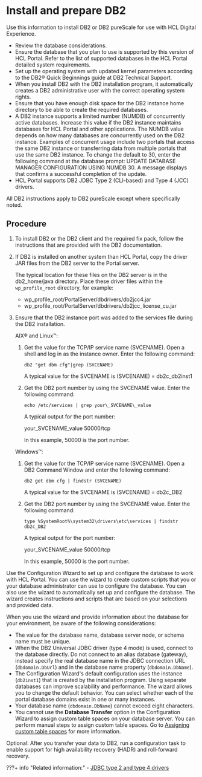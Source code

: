 # Install and prepare DB2

Use this information to install DB2 or DB2 pureScale for use with HCL Digital Experience.

-   Review the database considerations.
-   Ensure the database that you plan to use is supported by this version of HCL Portal. Refer to the list of supported databases in the HCL Portal detailed system requirements.
-   Set up the operating system with updated kernel parameters according to the DB2® Quick Beginnings guide at DB2 Technical Support.
-   When you install DB2 with the DB2 installation program, it automatically creates a DB2 administrative user with the correct operating system rights.
-   Ensure that you have enough disk space for the DB2 instance home directory to be able to create the required databases.
-   A DB2 instance supports a limited number (NUMDB) of concurrently active databases. Increase this value if the DB2 instance maintains databases for HCL Portal and other applications. The NUMDB value depends on how many databases are concurrently used on the DB2 instance. Examples of concurrent usage include two portals that access the same DB2 instance or transferring data from multiple portals that use the same DB2 instance. To change the default to 30, enter the following command at the database prompt: UPDATE DATABASE MANAGER CONFIGURATION USING NUMDB 30. A message displays that confirms a successful completion of the update.
-   HCL Portal supports DB2 JDBC Type 2 (CLI-based) and Type 4 (JCC) drivers.

All DB2 instructions apply to DB2 pureScale except where specifically noted.

## Procedure

1.  To install DB2 or the DB2 client and the required fix pack, follow the instructions that are provided with the DB2 documentation.

2.  If DB2 is installed on another system than HCL Portal, copy the driver JAR files from the DB2 server to the Portal server.

    The typical location for these files on the DB2 server is in the db2_home/java directory. Place these driver files within the `wp_profile_root` directory, for example:

    -   wp_profile_root/PortalServer/dbdrivers/db2jcc4.jar
    -   wp_profile_root/PortalServer/dbdrivers/db2jcc_license_cu.jar

3.  Ensure that the DB2 instance port was added to the services file during the DB2 installation.

    AIX® and Linux™:

    1.  Get the value for the TCP/IP service name (SVCENAME). Open a shell and log in as the instance owner. Enter the following command:

        ```
        db2 "get dbm cfg"|grep (SVCENAME)
        ```

        A typical value for the SVCENAME is (SVCENAME) = db2c_db2inst1

    2.  Get the DB2 port number by using the SVCENAME value. Enter the following command:

        ```
        echo /etc/services | grep your\_SVCENAME\_value
        ```

        A typical output for the port number:

        your_SVCENAME_value 50000/tcp

        In this example, 50000 is the port number.

    Windows™:

    1.  Get the value for the TCP/IP service name (SVCENAME). Open a DB2 Command Window and enter the following command:

        ```
        db2 get dbm cfg | findstr (SVCENAME)
        ```

        A typical value for the SVCENAME is (SVCENAME) = db2c_DB2

    2.  Get the DB2 port number by using the SVCENAME value. Enter the following command:

        ```
        type %SystemRoot%\system32\drivers\etc\services | findstr db2c_DB2
        ```

        A typical output for the port number:

        your_SVCENAME_value 50000/tcp

        In this example, 50000 is the port number.


Use the Configuration Wizard to set up and configure the database to work with HCL Portal. You can use the wizard to create custom scripts that you or your database administrator can use to configure the database. You can also use the wizard to automatically set up and configure the database. The wizard creates instructions and scripts that are based on your selections and provided data.

When you use the wizard and provide information about the database for your environment, be aware of the following considerations:

-   The value for the database name, database server node, or schema name must be unique.
-   When the DB2 Universal JDBC driver (type 4 mode) is used, connect to the database directly. Do not connect to an alias database (gateway), instead specify the real database name in the JDBC connection URL (`dbdomain.DbUrl`) and in the database name property (`dbdomain.DbName`).
-   The Configuration Wizard's default configuration uses the instance (`db2inst1`) that is created by the installation program. Using separate databases can improve scalability and performance. The wizard allows you to change the default behavior. You can select whether each of the portal database domains exist in one or many instances.
-   Your database name (`dbdomain.DbName`) cannot exceed eight characters.
-   You cannot use the **Database Transfer** option in the Configuration Wizard to assign custom table spaces on your database server. You can perform manual steps to assign custom table spaces. Go to [Assigning custom table spaces](../../../../manage/db_mgmt_sys/custom_tablespace/index.md) for more information.

Optional: After you transfer your data to DB2, run a configuration task to enable support for high availability recovery (HADR) and roll-forward recovery.

???+ info "Related information:" 
    - [JDBC type 2 and type 4 drivers](../../../../../get_started/plan_deployment/traditional_deployment/database_consideration/db_jdbc_type.md)


